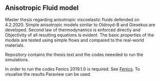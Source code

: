 ## Anisotropic Fluid model

Master thesis regarding anisotropic viscoelastic fluids defended on 4.2.2020. Simple anisotropic models similar to Oldroyd-B and Giesekus are developed. Second law of thermodynamics is enforced directly and Objectivity of all resulting equations is evident. The basic properties of the models are tested using simple flows and compared to the real-world materials.

Repository contains the thesis text and the codes neeeded to run the simulations. 

In order to run the codes Fenics 2019.1.0  is required. See [Fenics](https://fenicsproject.org/). To visualise the results Paraview can be used. 




